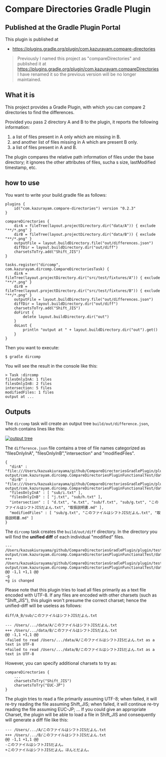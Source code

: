 # Compare Directories Gradle Plugin

## Published at the Gradle Plugin Portal

This plugin is published at 

- https://plugins.gradle.org/plugin/com.kazurayam.compare-directories

>Previously I named this project as "compareDirectories" and published it at https://plugins.gradle.org/plugin/com.kazurayam.compareDirectories I have renamed it so the previous version will be no longer maintained.

## What it is

This project provides a Gradle Plugin, with which you can compare 2 directories to find the differences.

Provided you pass 2 directory A and B to the plugin, it reports the following information:

1. a list of files present in A only which are missing in B.
2. and another list of files missing in A which are present B only.
3. a list of files present in A and B.

The plugin compares the relative path information of files under the base directory; it ignores the other attributes of files, sucha s size, lastModified timestamp, etc.

## how to use

You want to write your build.gradle file as follows:

```
plugins {
    id("com.kazurayam.compare-directories") version "0.2.3"
}

compareDirectories {
    dirA = fileTree(layout.projectDirectory.dir("data/A")) { exclude "**/*.png" }
    dirB = fileTree(layout.projectDirectory.dir("data/B")) { exclude "**/*.png" }
    outputFile = layout.buildDirectory.file("out/differences.json")
    diffDir = layout.buildDirectory.dir("out/diff")
    charsetsToTry.add("Shift_JIS")
}

tasks.register("dircomp", com.kazurayam.dircomp.CompareDirectoriesTask) {
    dirA = fileTree(layout.projectDirectory.dir("src/test/fixtures/A")) { exclude "**/*.png" }
    dirB = fileTree(layout.projectDirectory.dir("src/test/fixtures/B")) { exclude "**/*.png" }
    outputFile = layout.buildDirectory.file("out/differences.json")
    diffDir = layout.buildDirectory.dir("out/diff")
    charsetsToTry.add("Shift_JIS")
    doFirst {
        delete layout.buildDirectory.dir("out")
    }
    doLast {
        println "output at " + layout.buildDirectory.dir("out").get()
    }
}

```

Then you want to execute:
```
$ gradle dircomp
```

You will see the result in the console like this:

```
> Task :dircomp
filesOnlyInA: 1 files
filesOnlyInB: 2 files
intersection: 5 files
modifiedFiles: 1 files
output at ...
```

## Outputs

The `dircomp` task will create an output tree `build/out/difference.json`, which contains lines like this:

[![output tree](http://kazurayam.github.io/CompareDirectoriesGradlePlugin/images/output-tree.png)
]()

The `difference.json` file contains a tree of file names categorized as "filesOnlyInA", "filesOnlyInB","intersection" and "modifiedFiles".

```
{
  "dirA" : "file:///Users/kazuakiurayama/github/CompareDirectoriesGradlePlugin/plugin/test-output/com.kazurayam.dircomp.CompareDirectoriesPluginFunctionalTest/data/A/",
  "dirB" : "file:///Users/kazuakiurayama/github/CompareDirectoriesGradlePlugin/plugin/test-output/com.kazurayam.dircomp.CompareDirectoriesPluginFunctionalTest/data/B/",
  "filesOnlyInA" : [ "sub/i.txt" ],
  "filesOnlyInB" : [ "j.txt", "sub/h.txt" ],
  "intersection" : [ "d.txt", "e.txt", "sub/f.txt", "sub/g.txt", "このファイルはシフトJISだよん.txt", "取扱説明書.md" ],
  "modifiedFiles" : [ "sub/g.txt", "このファイルはシフトJISだよん.txt", "取扱説明書.md" ]
}
```

The `dircomp` task creates the `build/out/diff` directory. In the directory you will find the **unified diff** of each individual "modified" files.

```
--- /Users/kazuakiurayama/github/CompareDirectoriesGradlePlugin/plugin/test-output/com.kazurayam.dircomp.CompareDirectoriesPluginFunctionalTest/data/A/sub/g.txt
+++ /Users/kazuakiurayama/github/CompareDirectoriesGradlePlugin/plugin/test-output/com.kazurayam.dircomp.CompareDirectoriesPluginFunctionalTest/data/B/sub/g.txt
@@ -1,1 +1,1 @@
-g
+g is changed
```


Please note that this plugin tries to load all files primarily as a text file encoded with UTF-8. If any files are encoded with other charsets (such as "Shift_JIS"), this plugin won't presume the correct charset; hence the unified-diff will be useless as follows:

`diff/A_B/sub/このファイルはシフトJISだよん.txt`
```
--- /Users/.../data/A/このファイルはシフトJISだよん.txt
+++ /Users/.../data/B/このファイルはシフトJISだよん.txt
@@ -1,1 +1,1 @@
-Failed to read /Users/.../data/A/このファイルはシフトJISだよん.txt as a text in UTF-8
+Failed to read /Users/.../data/B/このファイルはシフトJISだよん.txt as a text in UTF-8
```

However, you can specify additional charsets to try as:
```
compareDirectories {
    ...
    charsetsToTry("Shift_JIS")
    charsetsToTry("EUC-JP")
}
```

The plugin tries to read a file primarily assuming UTF-8; when failed, it will re-try
reading the file assuming Shift_JIS; when failed, it will continue re-try
reading the file assuming EUC-JP; ... If you could give an appropriate Charset, the plugin
will be able to load a file in Shift_JIS and consequently will generate a diff file like this:

```
--- /Users/.../A/このファイルはシフトJISだよん.txt
+++ /Users/.../B/このファイルはシフトJISだよん.txt
@@ -1,1 +1,1 @@
-このファイルはシフトJISだよん。
+このファイルはシフトJISだよん。ほんとだよん。
```
